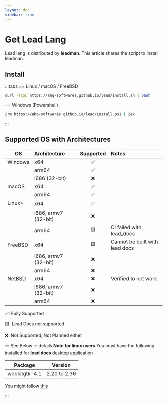 ```yaml
---
layout: doc
sidebar: true
---
```


# Get Lead Lang

Lead lang is distributed by **leadman**. This article shares the script to install leadman.

## Install

:::tabs
== Linux / macOS / FreeBSD

```sh
curl -fsSL https://ahq-softwares.github.io/lead/install.sh | bash
```

== Windows (Powershell)

```sh
irm https://ahq-softwares.github.io/lead/install.ps1 | iex
```

:::

## Supported OS with Architectures

| OS      | Architecture         | Supported | Notes                          |
| ------- | :------------------- | :-------: | :----------------------------- |
| Windows | x64                  |    ✅     |                                |
|         | arm64                |    ✅     |                                |
|         | i686 (32-bit)        |    ❌     |                                |
| macOS   | x64                  |    ✅     |                                |
|         | arm64                |    ✅     |                                |
| Linux⭐ | x64                  |    ✅     |                                |
|         | i686, armv7 (32-bit) |    ❌     |                                |
|         | arm64                |    🟨     | CI failed with lead_docs       |
| FreeBSD | x64                  |    🟨     | Cannot be built with lead docs |
|         | i686, armv7 (32-bit) |    ❌     |                                |
|         | arm64                |    ❌     |                                |
| NetBSD  | x64                  |    ❌     | Verified to not work           |
|         | i686, armv7 (32-bit) |    ❌     |                                |
|         | arm64                |    ❌     |                                |

✅: Fully Supported

🟨: Lead Docs not supported

❌: Not Supported, Not Planned either

⭐: See Below
::: details **Note for linux users**
You must have the following installed for **lead docs** desktop application

| Package       | Version      |
| ------------- | ------------ |
| webkitgtk-4.1 | 2.20 to 2.36 |

You might follow [this](https://tauri.app/start/prerequisites/#linux)

:::
